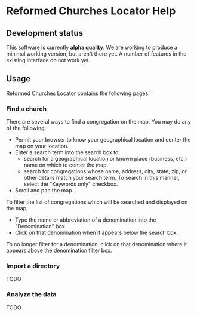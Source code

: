 # Reformed Churches Locator Help

## Development status

This software is currently **alpha quality**.  We are working to produce a minimal working version,
but aren't there yet.  A number of features in the existing interface do not work yet.

## Usage

Reformed Churches Locator contains the following pages:

### Find a church

There are several ways to find a congregation on the map.  You may do any of the following:

* Permit your browser to know your geographical location and center the map on your location.
* Enter a search term into the search box to:
  * search for a geographical location or known place (business, etc.) name on which to center the map.
  * search for congregations whose name, address, city, state, zip, or other details match your 
    search term.  To search in this manner, select the "Keywords only" checkbox.
* Scroll and pan the map.

To filter the list of congregations which will be searched and displayed on the map,

* Type the name or abbreviation of a denomination into the "Denomination" box.
* Click on that denomination when it appears below the search box.

To no longer filter for a denomination, click on that denomination where it appears above the
denomination filter box.

### Import a directory

TODO

### Analyze the data

TODO


